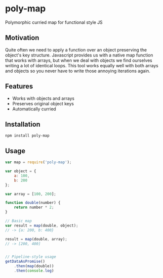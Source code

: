 # poly-map
Polymorphic curried map for functional style JS

## Motivation
Quite often we need to apply a function over an object preserving the object's key structure. Javascript provides us with a native map function that works with arrays, but when we deal with objects we find ourselves writing a lot of identical loops. This tool works equally well with both arrays and objects so you never have to write those annoying iterations again.

## Features
- Works with objects and arrays
- Preserves original object keys
- Automatically curried

## Installation

```
npm install poly-map
```

## Usage

```javascript
var map = require('poly-map');

var object = {
    a: 100,
    b: 200
};

var array = [100, 200];

function double(number) {
    return number * 2;
}

// Basic map
var result = map(double, object);
// -> {a: 200, b: 400}

result = map(double, array);
// -> [200, 400]


// Pipeline-style usage
getDataAsPromise()
    .then(map(double))
    .then(console.log)
```

